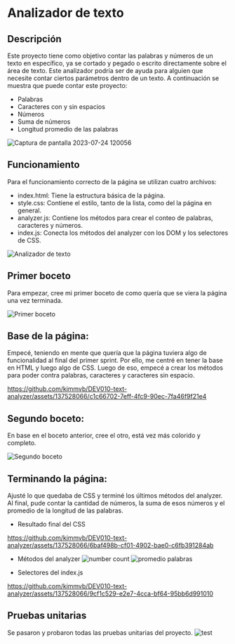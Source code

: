 # Analizador de texto

## Descripción
Este proyecto tiene como objetivo contar las palabras y números de un texto en específico, ya se cortado y pegado o escrito directamente sobre el área de texto. Este analizador podría ser de ayuda para alguien que necesite contar ciertos parámetros dentro de un texto. A continuación se muestra que puede contar este proyecto:
 - Palabras
 - Caracteres con y sin espacios
 - Números
 - Suma de números
 - Longitud promedio de las palabras

![Captura de pantalla 2023-07-24 120056](https://github.com/kimmvb/DEV010-text-analyzer/assets/137528066/be4f2265-5252-4ad6-a090-b48c65c88457)

## Funcionamiento
Para el funcionamiento correcto de la página se utilizan cuatro archivos:
- index.html: Tiene la estructura básica de la página.
- style.css: Contiene el estilo, tanto de la lista, como del la página en general.
- analyzer.js: Contiene los métodos para crear el conteo de palabras, caracteres y números.
- index.js: Conecta los métodos del analyzer con los DOM y los selectores de CSS.

![Analizador de texto](https://github.com/kimmvb/DEV010-text-analyzer/assets/137528066/36217fff-fa4a-48fd-9ca1-bae039ddba43)

## Primer boceto
Para empezar, cree mi primer boceto de como quería que se viera la página una vez terminada.

![Primer boceto](https://github.com/kimmvb/DEV010-text-analyzer/assets/137528066/61f99a57-a8da-4262-a138-b7aa16bb3730)

## Base de la página:
Empecé, teniendo en mente que quería que la página tuviera algo de funcionalidad al final del primer sprint. Por ello, me centré en tener la base en HTML y luego algo de CSS. Luego de eso, empecé a crear los métodos para poder contra palabras, caracteres y caracteres sin espacio.


https://github.com/kimmvb/DEV010-text-analyzer/assets/137528066/c1c66702-7eff-4fc9-90ec-7fa46f9f21e4

## Segundo boceto:
En base en el boceto anterior, cree el otro, está vez más colorido y completo.

![Segundo boceto](https://github.com/kimmvb/DEV010-text-analyzer/assets/137528066/118493eb-41e1-4eb7-bf27-32d22a47360b)

## Terminando la página:
Ajusté lo que quedaba de CSS y terminé los últimos métodos del analyzer. Al final, pude contar la cantidad de números, la suma de esos números y el promedio de la longitud de las palabras.

- Resultado final del CSS

https://github.com/kimmvb/DEV010-text-analyzer/assets/137528066/6baf498b-cf01-4902-bae0-c6fb391284ab

- Métodos del analyzer
![number count](https://github.com/kimmvb/DEV010-text-analyzer/assets/137528066/4f085944-447b-4d50-bd7e-20651e55b0c5)
![promedio palabras](https://github.com/kimmvb/DEV010-text-analyzer/assets/137528066/d0a87bee-cf4d-4106-8e58-9391dbbd1803)

- Selectores del index.js

https://github.com/kimmvb/DEV010-text-analyzer/assets/137528066/9cf1c529-e2e7-4cca-bf64-95bb6d991010

## Pruebas unitarias
Se pasaron y probaron todas las pruebas unitarias del proyecto.
![test](https://github.com/kimmvb/DEV010-text-analyzer/assets/137528066/19c830ce-0b08-4dca-8798-bc76720a7bfb)










